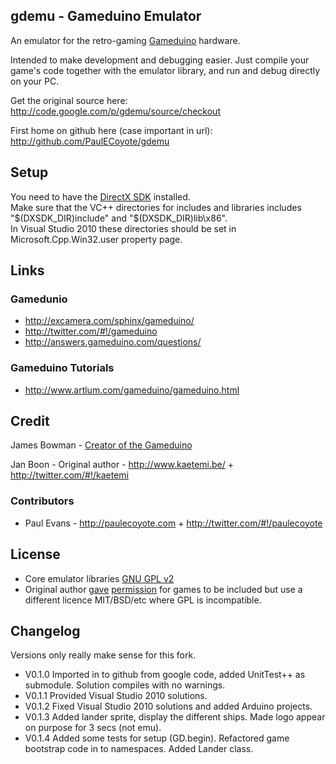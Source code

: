 ## gdemu - Gameduino Emulator
An emulator for the retro-gaming [Gameduino][0] hardware.

Intended to make development and debugging easier. Just compile your game's code together with the emulator library, and run and debug directly on your PC.

Get the original source here: http://code.google.com/p/gdemu/source/checkout

First home on github here (case important in url): http://github.com/PaulECoyote/gdemu

## Setup
You need to have the [DirectX SDK][DX_SDK] installed.  
Make sure that the VC++ directories for includes and libraries includes "$(DXSDK_DIR)include" and "$(DXSDK_DIR)lib\x86".  
In Visual Studio 2010 these directories should be set in Microsoft.Cpp.Win32.user property page.

## Links
### Gamedunio 
* http://excamera.com/sphinx/gameduino/
* http://twitter.com/#!/gameduino
* http://answers.gameduino.com/questions/

### Gameduino Tutorials
* http://www.artlum.com/gameduino/gameduino.html

## Credit

James Bowman - [Creator of the Gameduino][0]

Jan Boon - Original author - http://www.kaetemi.be/ + http://twitter.com/#!/kaetemi

### Contributors
* Paul Evans - http://paulecoyote.com + http://twitter.com/#!/paulecoyote

License
-------
* Core emulator libraries [GNU GPL v2][10]
* Original author [gave][7] [permission][7b] for games to be included but use a different licence MIT/BSD/etc where GPL is incompatible.

Changelog
---------
Versions only really make sense for this fork.

* V0.1.0 Imported in to github from google code, added UnitTest++ as submodule.  Solution compiles with no warnings.
* V0.1.1 Provided Visual Studio 2010 solutions.
* V0.1.2 Fixed Visual Studio 2010 solutions and added Arduino projects.
* V0.1.3 Added lander sprite, display the different ships.  Made logo appear on purpose for 3 secs (not emu).
* V0.1.4 Added some tests for setup (GD.begin).  Refactored game bootstrap code in to namespaces.  Added Lander class.

[0]: http://excamera.com/sphinx/gameduino/
[1]: http://code.google.com/p/gdemu/source/checkout
[2]: http://www.kaetemi.be/
[3]: http://twitter.com/#!/kaetemi
[4]: http://twitter.com/#!/paulecoyote
[5]: http://paulecoyote.com
[6]: http://twitter.com/#!/gameduino
[7]: http://twitter.com/#!/kaetemi/status/84115376404836352
[7b]: http://twitter.com/#!/paulecoyote/status/84028090866601984
[8]: http://answers.gameduino.com/questions/
[9]: http://www.artlum.com/gameduino/gameduino.html
[10]: http://www.gnu.org/licenses/old-licenses/gpl-2.0.html
[11]: https://github.com/PaulECoyote/gdemu
[DX_SDK]: http://www.microsoft.com/download/en/details.aspx?displaylang=en&id=6812